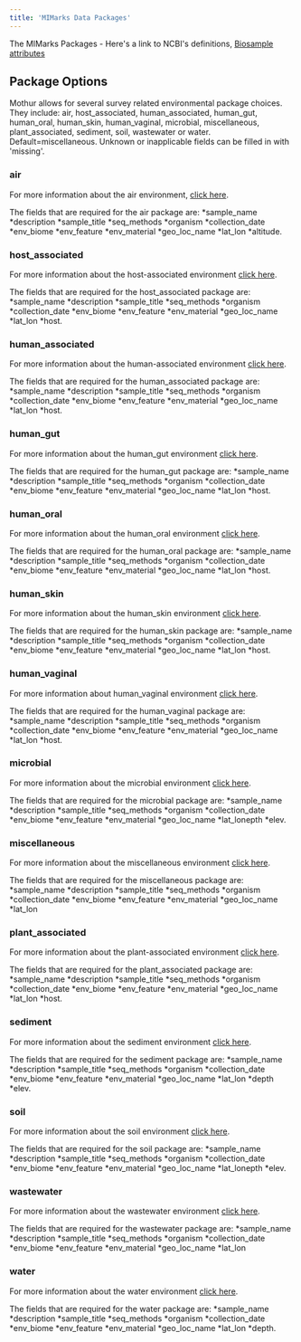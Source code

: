 ```yaml
---
title: 'MIMarks Data Packages'
---
```

The MIMarks Packages - Here\'s a link to NCBI\'s definitions, [Biosample
attributes](https://www.ncbi.nlm.nih.gov/biosample/docs/attributes/)

## Package Options

Mothur allows for several survey related environmental package choices.
They include: air, host\_associated, human\_associated, human\_gut,
human\_oral, human\_skin, human\_vaginal, microbial, miscellaneous,
plant\_associated, sediment, soil, wastewater or water.
Default=miscellaneous. Unknown or inapplicable fields can be filled in
with \'missing\'.

### air

For more information about the air environment, [ click
here](Air_environment).

The fields that are required for the air package are: \*sample\_name
\*description \*sample\_title \*seq\_methods \*organism
\*collection\_date \*env\_biome \*env\_feature \*env\_material
\*geo\_loc\_name \*lat\_lon \*altitude.

### host\_associated

For more information about the host-associated environment [ click
here](Host_Associated).

The fields that are required for the host\_associated package are:
\*sample\_name \*description \*sample\_title \*seq\_methods \*organism
\*collection\_date \*env\_biome \*env\_feature \*env\_material
\*geo\_loc\_name \*lat\_lon \*host.

### human\_associated

For more information about the human-associated environment [ click
here](Human_Associated).

The fields that are required for the human\_associated package are:
\*sample\_name \*description \*sample\_title \*seq\_methods \*organism
\*collection\_date \*env\_biome \*env\_feature \*env\_material
\*geo\_loc\_name \*lat\_lon \*host.

### human\_gut

For more information about the human\_gut environment [ click
here](Human_gut).

The fields that are required for the human\_gut package are:
\*sample\_name \*description \*sample\_title \*seq\_methods \*organism
\*collection\_date \*env\_biome \*env\_feature \*env\_material
\*geo\_loc\_name \*lat\_lon \*host.

### human\_oral

For more information about the human\_oral environment [ click
here](Human_oral).

The fields that are required for the human\_oral package are:
\*sample\_name \*description \*sample\_title \*seq\_methods \*organism
\*collection\_date \*env\_biome \*env\_feature \*env\_material
\*geo\_loc\_name \*lat\_lon \*host.

### human\_skin

For more information about the human\_skin environment [ click
here](Human_skin).

The fields that are required for the human\_skin package are:
\*sample\_name \*description \*sample\_title \*seq\_methods \*organism
\*collection\_date \*env\_biome \*env\_feature \*env\_material
\*geo\_loc\_name \*lat\_lon \*host.

### human\_vaginal

For more information about human\_vaginal environment [ click
here](Human_vaginal).

The fields that are required for the human\_vaginal package are:
\*sample\_name \*description \*sample\_title \*seq\_methods \*organism
\*collection\_date \*env\_biome \*env\_feature \*env\_material
\*geo\_loc\_name \*lat\_lon \*host.

### microbial

For more information about the microbial environment [ click
here](Microbial).

The fields that are required for the microbial package are:
\*sample\_name \*description \*sample\_title \*seq\_methods \*organism
\*collection\_date \*env\_biome \*env\_feature \*env\_material
\*geo\_loc\_name \*lat\_lonepth \*elev.

### miscellaneous

For more information about the miscellaneous environment [ click
here](Miscellaneous).

The fields that are required for the miscellaneous package are:
\*sample\_name \*description \*sample\_title \*seq\_methods \*organism
\*collection\_date \*env\_biome \*env\_feature \*env\_material
\*geo\_loc\_name \*lat\_lon

### plant\_associated

For more information about the plant-associated environment [ click
here](Plant_associated).

The fields that are required for the plant\_associated package are:
\*sample\_name \*description \*sample\_title \*seq\_methods \*organism
\*collection\_date \*env\_biome \*env\_feature \*env\_material
\*geo\_loc\_name \*lat\_lon \*host.

### sediment

For more information about the sediment environment [ click
here](Sediment).

The fields that are required for the sediment package are:
\*sample\_name \*description \*sample\_title \*seq\_methods \*organism
\*collection\_date \*env\_biome \*env\_feature \*env\_material
\*geo\_loc\_name \*lat\_lon \*depth \*elev.

### soil

For more information about the soil environment [ click
here](Soil).

The fields that are required for the soil package are: \*sample\_name
\*description \*sample\_title \*seq\_methods \*organism
\*collection\_date \*env\_biome \*env\_feature \*env\_material
\*geo\_loc\_name \*lat\_lonepth \*elev.

### wastewater

For more information about the wastewater environment [ click
here](Wastewater).

The fields that are required for the wastewater package are:
\*sample\_name \*description \*sample\_title \*seq\_methods \*organism
\*collection\_date \*env\_biome \*env\_feature \*env\_material
\*geo\_loc\_name \*lat\_lon

### water

For more information about the water environment [ click
here](Water).

The fields that are required for the water package are: \*sample\_name
\*description \*sample\_title \*seq\_methods \*organism
\*collection\_date \*env\_biome \*env\_feature \*env\_material
\*geo\_loc\_name \*lat\_lon \*depth.
